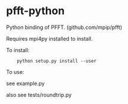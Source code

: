 pfft-python
=====

Python binding of PFFT. (github.com/mpip/pfft)

Requires mpi4py installed to install.

To install:

```
    python setup.py install --user
```

To use:

  see example.py

  also see tests/roundtrip.py
